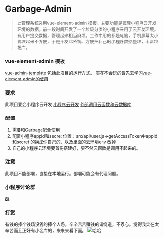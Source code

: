 # Garbage-Admin
> 此管理系统采用vue-element-admin 模板。主要功能是管理小程序云开发环境的数据。前一段时间开发了一个垃圾分类的小程序采用了云开发环境。有用户提交数据，管理起来相当麻烦。工作中用的都是电脑，手机屏幕太小管理起来不方便，于是开发此系统。方便把自己的小程序数据整理，丰富垃圾库。
 
 ### vue-element-admin 模板
  [vue-admin-template](https://github.com/PanJiaChen/vue-admin-template.git)
  包括此项目的运行方式。
  实在不会玩的请先去学习[vue-element-admin的使用](https://panjiachen.gitee.io/vue-element-admin-site/zh/guide/#%E5%AE%89%E8%A3%85)
### 要求
 此项目要会小程序云开发
 [小程序云开发](https://developers.weixin.qq.com/miniprogram/dev/wxcloud/basis/getting-started.html)
 [外部调用云函数和云数据库](https://developers.weixin.qq.com/miniprogram/dev/wxcloud/reference-http-api/) 
### 配置
1. 需要和[Garbage](https://github.com/qi19901212/Garbage)配合使用
2. 配置小程序appid和secret 位置：src/api/user.js->getAccessToken中appid和secret 的换成你自己的。以及里面的云环境env 改掉
3. 自己的小程序云环境要首先搭建好，要不然云函数是调用不起来的。

### 注意
此项目不能部署，直接在本地运行。部署可能会有代理问题。

### 小程序讨论群

[群](https://developers.weixin.qq.com/community/develop/doc/000cc6600f0610559fc857f6c5600c)

### 打赏
有钱的捧个钱场没钱的捧个人场。辛辛苦苦赚钱的请绕道，不忍心。觉得我实在太辛苦而且正好有小金库的，来来来看下面。
![哈哈](https://github.com/qi19901212/GarbageAdmin/blob/master/qqqqqq.jpeg)




